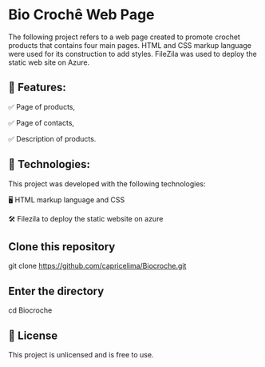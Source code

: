 # Bio Crochê Web Page

The following project refers to a web page created to promote crochet products that contains four main pages. 
HTML and CSS markup language were used for its construction to add styles. 
FileZila was used to deploy the static web site on Azure.

## 📌 Features:

✅ Page of products,

✅ Page of contacts,

✅ Description of products.

## 🚀 Technologies:
This project was developed with the following technologies:

🖥️ HTML markup language and CSS 

🛠️ Filezila to deploy the static website on azure

## Clone this repository
git clone https://github.com/capricelima/Biocroche.git  

## Enter the directory
cd Biocroche

## 📝 License
This project is unlicensed and is free to use.
